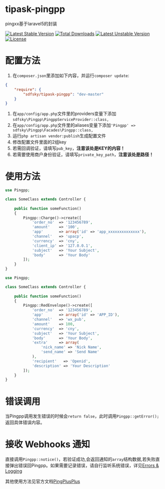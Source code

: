 ﻿# tipask-pingpp
pingxx基于laravel5的封装

[![Latest Stable Version](https://poser.pugx.org/sdfsky/tipask-pingxx/v/stable)](https://packagist.org/packages/sdfsky/tipask-pingxx) [![Total Downloads](https://poser.pugx.org/sdfsky/tipask-pingxx/downloads)](https://packagist.org/packages/sdfsky/tipask-pingxx) [![Latest Unstable Version](https://poser.pugx.org/sdfsky/tipask-pingxx/v/unstable)](https://packagist.org/packages/sdfsky/tipask-pingxx) [![License](https://poser.pugx.org/sdfsky/tipask-pingxx/license)](https://packagist.org/packages/sdfsky/tipask-pingxx)

# 配置方法
1. 在`composer.json`里添加如下内容，并运行`composer update`:
```json
{
    "require": {
        "sdfsky/tipask-pingpp": "dev-master"
    }
}
```
1. 在`app/config/app.php`文件里的providers变量下添加`sdfsky\Pingpp\PingppServiceProvider::class,`
1. 在`app/config/app.php`文件里的aliases变量下添加`'Pingpp' => sdfsky\Pingpp\Facades\Pingpp::class,`
1. 运行`php artisan vendor:publish`生成配置文件
1. 修改配置文件里面的2组key
1. 若需回调验证，请填写`pub_key`，**注意该处是KEY的内容！**
1. 若需要使用商户身份验证，请填写`private_key_path`，**注意该处是路径！**

# 使用方法
```php
use Pingpp;

class SomeClass extends Controller {
    
    public function someFunction()
    {
    	Pingpp::Charge()->create([
            'order_no'  => '123456789',
		    'amount'    => '100',
		    'app'       => array('id' => 'app_xxxxxxxxxxxxxx'),
		    'channel'   => 'upacp',
		    'currency'  => 'cny',
		    'client_ip' => '127.0.0.1',
		    'subject'   => 'Your Subject',
		    'body'      => 'Your Body'
        ]);
    }
}
```

```php
use Pingpp;

class SomeClass extends Controller {
    
    public function someFunction()
    {
    	Pingpp::RedEnvelope()->create([
            'order_no'  => '123456789',
	        'app'       => array('id' => 'APP_ID'),
	        'channel'   => 'wx_pub',
	        'amount'    => 100,
	        'currency'  => 'cny',
	        'subject'   => 'Your Subject',
	        'body'      => 'Your Body',
	        'extra'     => array(
	            'nick_name' => 'Nick Name',
	            'send_name' => 'Send Name'
	        ),
	        'recipient'   => 'Openid',
	        'description' => 'Your Description'
        ]);
    }
}
```

# 错误调用
当Pingpp调用发生错误的时候会`return false`，此时调用`Pingpp::getError();`返回具体错误内容。

# 接收 Webhooks 通知
直接调用`Pingpp::notice()`，若验证成功,会返回通知的`array`结构数据,若失败直接弹出错误回Pingpp。如果需要记录错误，请自行监听系统错误，详见[Errors & Logging](https://laravel.com/docs/5.1/errors)

其他使用方法见官方文档[PingPlusPlus](https://github.com/PingPlusPlus/pingpp-php)
